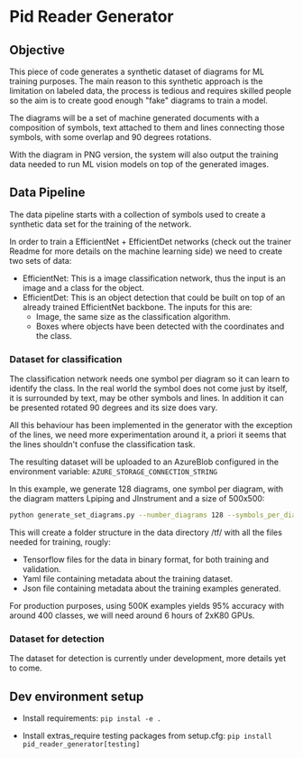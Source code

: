 # Pid Reader Generator

## Objective

This piece of code generates a synthetic dataset of diagrams for ML training purposes. The main reason to this
synthetic approach is the limitation on labeled data, the process is tedious and requires skilled people
so the aim is to create good enough "fake" diagrams to train a model.

The diagrams will be a set of machine generated documents with a composition of symbols, text attached to them
and lines connecting those symbols, with some overlap and 90 degrees rotations.

With the diagram in PNG version, the system will also output the training data needed to run ML vision models on
top of the generated images.


## Data Pipeline

The data pipeline starts with a collection of symbols used to create a synthetic data set for the training
of the network.

In order to train a EfficientNet + EfficientDet networks (check out the trainer Readme for more details on the
machine learning side) we need to create two sets of data:
- EfficientNet: This is a image classification network, thus the input is an image and a class for the object.
- EfficientDet: This is an object detection that could be built on top of an already trained EfficientNet backbone. The inputs
for this are:
  - Image, the same size as the classification algorithm.
  - Boxes where objects have been detected with the coordinates and the class.


### Dataset for classification

The classification network needs one symbol per diagram so it can learn to identify the class. In the real world the symbol
does not come just by itself, it is surrounded by text, may be other symbols and lines. In addition it can be presented
rotated 90 degrees and its size does vary.

All this behaviour has been implemented in the generator with the exception of the lines, we need more experimentation around
it, a priori it seems that the lines shouldn't confuse the classification task.

The resulting dataset will be uploaded to an AzureBlob configured in the environment variable:
`AZURE_STORAGE_CONNECTION_STRING`

In this example, we generate 128 diagrams, one symbol per diagram, with the diagram matters
Lpiping and JInstrument and a size of 500x500:

```bash
python generate_set_diagrams.py --number_diagrams 128 --symbols_per_diagram 1 --diagram_matter L-Piping J-Instrument --diagram_size 500 500
```

This will create a folder structure in the data directory /tf/<hexId> with all the files needed for training, rougly:
- Tensorflow files for the data in binary format, for both training and validation.
- Yaml file containing metadata about the training dataset.
- Json file containing metadata about the training examples generated.

For production purposes, using 500K examples yields 95% accuracy with around 400 classes, we will need around 6 hours of 2xK80 GPUs.


### Dataset for detection

The dataset for detection is currently under development, more details yet to come.


## Dev environment setup

- Install requirements: `pip instal -e .`

- Install extras_require testing packages from setup.cfg:
`pip install pid_reader_generator[testing]`
